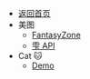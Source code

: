 - [返回首页](Home.md)
- 美图
  - [FantasyZone](PicturesShow/FantasyZone.md "FantasyZone")
  - [雫 API](PicturesShow/Lazy_API.md "雫 API")
- Cat :cat:
  - [Demo](PicturesShow/cat_demo.md "Demo")